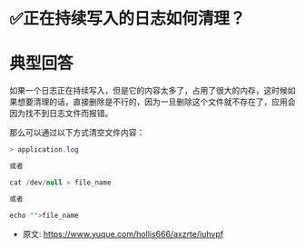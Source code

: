 # ✅正在持续写入的日志如何清理？
<!--page header-->

<a name="dhMUu"></a>
# 典型回答

如果一个日志正在持续写入，但是它的内容太多了，占用了很大的内存，这时候如果想要清理的话，直接删除是不行的，因为一旦删除这个文件就不存在了，应用会因为找不到日志文件而报错。

那么可以通过以下方式清空文件内容：

```java
> application.log

或者

cat /dev/null > file_name

或者

echo "">file_name
```


<!--page footer-->
- 原文: <https://www.yuque.com/hollis666/axzrte/iuhvpf>